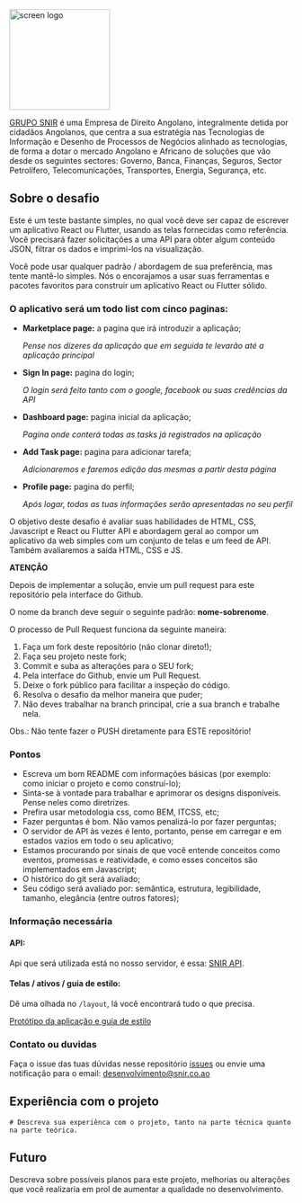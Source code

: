 <img width="179" alt="screen logo" src="https://scontent.flad7-1.fna.fbcdn.net/v/t1.18169-9/11046725_1600039606875872_4680677208469794743_n.jpg?_nc_cat=110&ccb=1-5&_nc_sid=09cbfe&_nc_eui2=AeGIrMeMH3mWJlQNb8Gsbj1HfkmlAI9ovZ5-SaUAj2i9nnftNmpwCdrNcSZpaVLSR607StcOshuh5qLhnW5jrQeH&_nc_ohc=OCycb_aER44AX8ze7-7&_nc_oc=AQn0-mTBLx8LCkbbr605jqngrG43U-Adqz5I0jb-Mj31N2dGf-O13UZT2f7DJ6G04NE&_nc_ht=scontent.flad7-1.fna&oh=d73fc465a7f72e887ad359ecc5175bfb&oe=618E9484">

[GRUPO SNIR](http://snir.co.ao/) é uma Empresa de Direito Angolano, integralmente detida por cidadãos Angolanos, que centra a sua estratégia nas Tecnologias de Informação e Desenho de Processos de Negócios alinhado as tecnologias, de forma a dotar o mercado Angolano e Africano de soluções que vão desde os seguintes sectores: Governo, Banca, Finanças, Seguros, Sector Petrolífero, Telecomunicações, Transportes, Energia, Segurança, etc.

## Sobre o desafio

Este é um teste bastante simples, no qual você deve ser capaz de escrever um aplicativo React ou Flutter, usando as telas fornecidas como referência. Você precisará fazer solicitações a uma API para obter algum conteúdo JSON, filtrar os dados e imprimi-los na visualização.

Você pode usar qualquer padrão / abordagem de sua preferência, mas tente mantê-lo simples. Nós o encorajamos a usar suas ferramentas e pacotes favoritos para construir um aplicativo React ou Flutter sólido.

### O aplicativo será um **todo list** com cinco paginas:

* **Marketplace page:** a pagina que irá introduzir a aplicação;

  _Pense nos dizeres da aplicação que em seguida te levarão até a aplicação principal_

* **Sign In page:** pagina do login;

  _O login será feito tanto com o google, facebook ou suas credências da API_

* **Dashboard page:** pagina inicial da aplicação;

  _Pagina onde conterá todas as tasks já registrados na aplicação_

* **Add Task page:** pagina para adicionar tarefa;

  _Adicionaremos e faremos edição das mesmas a partir desta página_

* **Profile page:** pagina do perfil;

  _Após logar, todas as tuas informações serão apresentadas no seu perfil_


O objetivo deste desafio é avaliar suas habilidades de HTML, CSS, Javascript e React ou Flutter API e abordagem geral ao compor um aplicativo da web simples com um conjunto de telas e um feed de API. Também avaliaremos a saída HTML, CSS e JS.


**ATENÇÃO**

Depois de implementar a solução, envie um pull request para este repositório pela interface do Github.

O nome da branch deve seguir o seguinte padrão: **nome-sobrenome**.

O processo de Pull Request funciona da seguinte maneira:
1. Faça um fork deste repositório (não clonar direto!);
2. Faça seu projeto neste fork;
3. Commit e suba as alterações para o SEU fork;
4. Pela interface do Github, envie um Pull Request.
5. Deixe o fork público para facilitar a inspeção do código.
6. Resolva o desafio da melhor maneira que puder;
7. Não deves trabalhar na branch principal, crie a sua branch e trabalhe nela.


Obs.: Não tente fazer o PUSH diretamente para ESTE repositório!


### Pontos

* Escreva um bom README com informações básicas (por exemplo: como iniciar o projeto e como construí-lo);
* Sinta-se à vontade para trabalhar e aprimorar os designs disponíveis. Pense neles como diretrizes.
* Prefira usar metodologia css, como BEM, ITCSS, etc;
* Fazer perguntas é bom. Não vamos penalizá-lo por fazer perguntas;
* O servidor de API às vezes é lento, portanto, pense em carregar e em estados vazios em todo o seu aplicativo;
* Estamos procurando por sinais de que você entende conceitos como eventos, promessas e reatividade, e como esses conceitos são implementados em Javascript;
* O histórico do git será avaliado;
* Seu código será avaliado por: semântica, estrutura, legibilidade, tamanho, elegância (entre outros fatores);

### Informação necessária

#### API:

Api que será utilizada está no nosso servidor, é essa: [SNIR API]().

#### Telas / ativos / guia de estilo:

Dê uma olhada no `/layout`, lá você encontrará tudo o que precisa.

[Protótipo da aplicação e guia de estilo](https://www.figma.com/file/TVT3dZ8snysCn9XgLmtjJX/SnirTask?node-id=0%3A1)  

### Contato ou duvidas

Faça o issue das tuas dúvidas nesse repositório [issues]() ou envie uma notificação para o email: desenvolvimento@snir.co.ao    


## Experiência com o projeto 
    # Descreva sua experiênca com o projeto, tanto na parte técnica quanto na parte teórica.

## Futuro

Descreva sobre possíveis planos para este projeto, melhorias ou alterações que você realizaria em prol de aumentar a qualidade no desenvolvimento.
